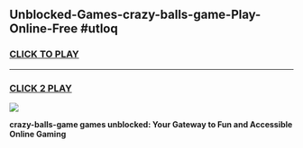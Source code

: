
## Unblocked-Games-crazy-balls-game-Play-Online-Free #utloq
<h3>
<a href="https://us.freeplayer.one?title=crazy-balls-game&ref=10M">CLICK TO PLAY</a></h3>
<hr>

<h3>
<a href="https://us.freeplayer.one?title=crazy-balls-game&ref=10M">CLICK 2 PLAY</a>
  
</h3>

<a href="https://us.freeplayer.one?title=crazy-balls-game&ref=10M"><img src="https://clearcache.store/games.png"></a>


**crazy-balls-game games unblocked: Your Gateway to Fun and Accessible Online Gaming**
